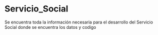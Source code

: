 # Servicio_Social
Se encuentra toda la información necesaria para el desarrollo del Servicio Social donde se encuentra los datos y codigo
